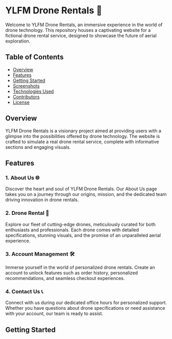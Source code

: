 # YLFM Drone Rentals 🚁

Welcome to YLFM Drone Rentals, an immersive experience in the world of drone technology. This repository houses a captivating website for a fictional drone rental service, designed to showcase the future of aerial exploration.

## Table of Contents

- [Overview](#overview)
- [Features](#features)
- [Getting Started](#getting-started)
- [Screenshots](#screenshots)
- [Technologies Used](#technologies-used)
- [Contributors](#contributors)
- [License](#license)

## Overview

YLFM Drone Rentals is a visionary project aimed at providing users with a glimpse into the possibilities offered by drone technology. The website is crafted to simulate a real drone rental service, complete with informative sections and engaging visuals.

## Features

### 1. About Us 🌐
Discover the heart and soul of YLFM Drone Rentals. Our About Us page takes you on a journey through our origins, mission, and the dedicated team driving innovation in drone rentals.

### 2. Drone Rental 🚀
Explore our fleet of cutting-edge drones, meticulously curated for both enthusiasts and professionals. Each drone comes with detailed specifications, stunning visuals, and the promise of an unparalleled aerial experience.

### 3. Account Management 🛠️
Immerse yourself in the world of personalized drone rentals. Create an account to unlock features such as order history, personalized recommendations, and seamless checkout experiences.

### 4. Contact Us 📞
Connect with us during our dedicated office hours for personalized support. Whether you have questions about drone specifications or need assistance with your account, our team is ready to assist.

## Getting Started
